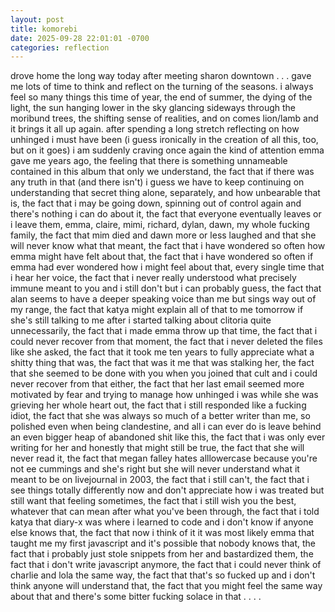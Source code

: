 ```yaml
---
layout: post
title: komorebi
date: 2025-09-28 22:01:01 -0700
categories: reflection
---
```


drove home the long way today after meeting sharon downtown . . . gave me lots of time to think and reflect on the turning of the seasons. i always feel so many things this time of year, the end of summer, the dying of the light, the sun hanging lower in the sky glancing sideways through the moribund trees, the shifting sense of realities, and on comes lion/lamb and it brings it all up again. after spending a long stretch reflecting on how unhinged i must have been (i guess ironically in the creation of all this, too, but on it goes) i am suddenly craving once again the kind of attention emma gave me years ago, the feeling that there is something unnameable contained in this album that only we understand, the fact that if there was any truth in that (and there isn't) i guess we have to keep continuing on understanding that secret thing alone, separately, and how unbearable that is, the fact that i may be going down, spinning out of control again and there's nothing i can do about it, the fact that everyone eventually leaves or i leave them, emma, claire, mimi, richard, dylan, dawn, my whole fucking family, the fact that mim died and dawn more or less laughed and that she will never know what that meant, the fact that i have wondered so often how emma might have felt about that, the fact that i have wondered so often if emma had ever wondered how i might feel about that, every single time that i hear her voice, the fact that i never really understood what precisely immune meant to you and i still don't but i can probably guess, the fact that alan seems to have a deeper speaking voice than me but sings way out of my range, the fact that katya might explain all of that to me tomorrow if she's still talking to me after i started talking about clitoria quite unnecessarily, the fact that i made emma throw up that time, the fact that i could never recover from that moment, the fact that i never deleted the files like she asked, the fact that it took me ten years to fully appreciate what a shitty thing that was, the fact that was it me that was stalking her, the fact that she seemed to be done with you when you joined that cult and i could never recover from that either, the fact that her last email seemed more motivated by fear and trying to manage how unhinged i was while she was grieving her whole heart out, the fact that i still responded like a fucking idiot, the fact that she was always so much of a better writer than me, so polished even when being clandestine, and all i can ever do is leave behind an even bigger heap of abandoned shit like this, the fact that i was only ever writing for her and honestly that might still be true, the fact that she will never read it, the fact that megan falley hates alllowercase because you're not ee cummings and she's right but she will never understand what it meant to be on livejournal in 2003, the fact that i still can't, the fact that i see things totally differently now and don't appreciate how i was treated but still want that feeling sometimes, the fact that i still wish you the best, whatever that can mean after what you've been through, the fact that i told katya that diary-x was where i learned to code and i don't know if anyone else knows that, the fact that now i think of it it was most likely emma that taught me my first javascript and it's possible that nobody knows that, the fact that i probably just stole snippets from her and bastardized them, the fact that i don't write javascript anymore, the fact that i could never think of charlie and lola the same way, the fact that that's so fucked up and i don't think anyone will understand that, the fact that you might feel the same way about that and there's some bitter fucking solace in that . . . .
